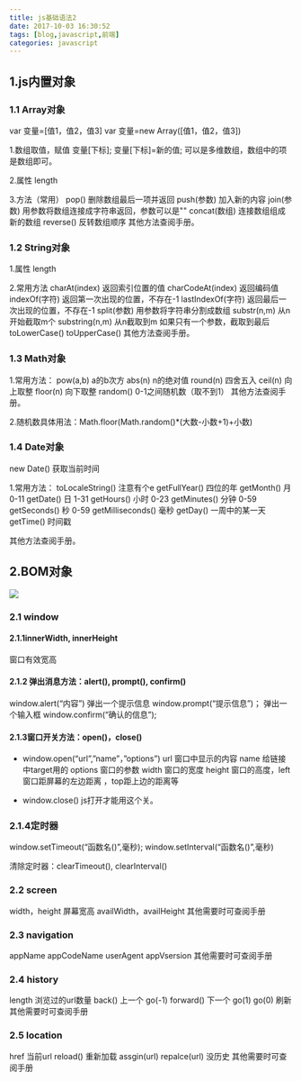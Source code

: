 ```yaml
---
title: js基础语法2
date: 2017-10-03 16:30:52
tags: [blog,javascript,前端]
categories: javascript
---
```


## 1.js内置对象
### 1.1 Array对象 ###
var  变量=[值1，值2，值3]
var  变量=new Array([值1，值2，值3])

1.数组取值，赋值
变量[下标];
变量[下标]=新的值;
可以是多维数组，数组中的项是数组即可。

2.属性
length

3.方法（常用）
pop() 删除数组最后一项并返回
push(参数) 加入新的内容
join(参数) 用参数将数组连接成字符串返回，参数可以是""
concat(数组) 连接数组组成新的数组 
reverse() 反转数组顺序
其他方法查阅手册。

### 1.2 String对象 ###

1.属性
length

2.常用方法
charAt(index) 返回索引位置的值
charCodeAt(index)  返回编码值
indexOf(字符) 返回第一次出现的位置，不存在-1
lastIndexOf(字符) 返回最后一次出现的位置，不存在-1
split(参数) 用参数将字符串分割成数组
substr(n,m) 从n开始截取m个
substring(n,m) 从n截取到m
如果只有一个参数，截取到最后
toLowerCase()
toUpperCase()
其他方法查阅手册。

### 1.3 Math对象 ###
1.常用方法：
pow(a,b) a的b次方
abs(n) n的绝对值
round(n) 四舍五入
ceil(n) 向上取整
floor(n) 向下取整
random() 0-1之间随机数（取不到1）
其他方法查阅手册。

2.随机数具体用法：Math.floor(Math.random()*(大数-小数+1)+小数)

### 1.4 Date对象 ###
new Date() 获取当前时间

1.常用方法：
toLocaleString()   注意有个e
getFullYear()  四位的年
getMonth() 月 0-11
getDate()  日  1-31
getHours() 小时 0-23
getMinutes() 分钟 0-59
getSeconds() 秒 0-59
getMilliseconds() 毫秒
getDay() 一周中的某一天
getTime() 时间戳

其他方法查阅手册。

## 2.BOM对象 ##
![](/images/js/2.png)

### 2.1 window ###
#### 2.1.1innerWidth, innerHeight ####
窗口有效宽高

#### 2.1.2 弹出消息方法：alert(), prompt(), confirm() ####
window.alert(“内容”) 弹出一个提示信息
window.prompt(“提示信息”)；  弹出一个输入框
window.confirm(“确认的信息”); 

#### 2.1.3窗口开关方法：open()，close() ####
+	window.open(“url”,”name”，”options”)
url 窗口中显示的内容
name 给链接中target用的
options 窗口的参数
width 窗口的宽度 height 窗口的高度，left窗口距屏幕的左边距离 ，top距上边的距离等

+	window.close()
js打开才能用这个关。

### 2.1.4定时器 ###
window.setTimeout(“函数名()”,毫秒);
window.setInterval(“函数名()”,毫秒)

清除定时器：clearTimeout(), clearInterval()

### 2.2 screen ###
width，height 屏幕宽高
availWidth，availHeight
其他需要时可查阅手册

### 2.3 navigation ###
appName
appCodeName
userAgent
appVsersion
其他需要时可查阅手册

### 2.4 history ###
length 浏览过的url数量
back() 上一个
go(-1)
forward() 下一个
go(1)
go(0) 刷新 
其他需要时可查阅手册

### 2.5 location ###
href 当前url
reload() 重新加载
assgin(url) 
repalce(url) 没历史
其他需要时可查阅手册